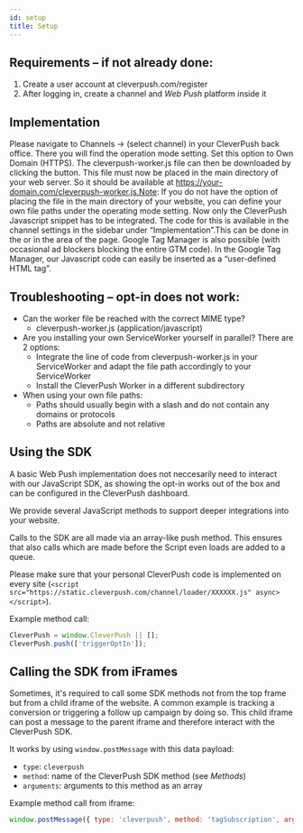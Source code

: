 ```yaml
---
id: setup
title: Setup
---
```


## Requirements – if not already done:

1. Create a user account at cleverpush.com/register
2. After logging in, create a channel and *Web Push* platform inside it


## Implementation

Please navigate to Channels -> (select channel) in your CleverPush back office.
There you will find the operation mode setting. Set this option to Own Domain (HTTPS).
The cleverpush-worker.js file can then be downloaded by clicking the button.
This file must now be placed in the main directory of your web server. So it should be available at https://your-domain.com/cleverpush-worker.js.Note: If you do not have the option of placing the file in the main directory of your website, you can define your own file paths under the operating mode setting.
Now only the CleverPush Javascript snippet has to be integrated. The code for this is available in the channel settings in the sidebar under “Implementation”.This can be done in the <head> or in the <body> area of ​​the page.
Google Tag Manager is also possible (with occasional ad blockers blocking the entire GTM code).
In the Google Tag Manager, our Javascript code can easily be inserted as a “user-defined HTML tag”.

 

## Troubleshooting – opt-in does not work:

* Can the worker file be reached with the correct MIME type?
  * cleverpush-worker.js (application/javascript)
* Are you installing your own ServiceWorker yourself in parallel? There are 2 options:
  * Integrate the line of code from cleverpush-worker.js in your ServiceWorker and adapt the file path accordingly to your ServiceWorker
  * Install the CleverPush Worker in a different subdirectory
* When using your own file paths:
  * Paths should usually begin with a slash and do not contain any domains or protocols
  * Paths are absolute and not relative

## Using the SDK

A basic Web Push implementation does not neccesarily need to interact with our JavaScript SDK, as showing the opt-in works out of the box and can be configured in the CleverPush dashboard.

We provide several JavaScript methods to support deeper integrations into your website.

Calls to the SDK are all made via an array-like push method. This ensures that also calls which are made before the Script even loads are added to a queue.

Please make sure that your personal CleverPush code is implemented on every site (`<script src="https://static.cleverpush.com/channel/loader/XXXXXX.js" async></script>`).

Example method call:

```js
CleverPush = window.CleverPush || [];
CleverPush.push(['triggerOptIn']);
```

## Calling the SDK from iFrames

Sometimes, it's required to call some SDK methods not from the top frame but from a child iframe of the website. A common example is tracking a conversion or triggering a follow up campaign by doing so. This child iframe can post a message to the parent iframe and therefore interact with the CleverPush SDK.

It works by using `window.postMessage` with this data payload:
* `type`: `cleverpush`
* `method`: name of the CleverPush SDK method (see *Methods*)
* `arguments`: arguments to this method as an array


Example method call from iframe: 

```js
window.postMessage({ type: 'cleverpush', method: 'tagSubscription', arguments: ['METHOD_ARG_1', '...'] }, '*');
```
